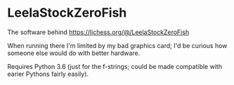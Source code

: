 # LeelaStockZeroFish

The software behind https://lichess.org/@/LeelaStockZeroFish

When running there I'm limited by my bad graphics card; I'd be curious how someone else would do with better hardware.

Requires Python 3.6 (just for the f-strings; could be made compatible with earier Pythons fairly easily).
